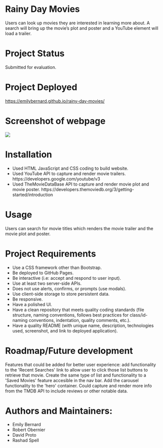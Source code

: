# Rainy Day Movies
Users can look up movies they are interested in learning more about.  A search will bring up the movie’s plot and poster and a YouTube element will load a trailer.


# Project Status
Submitted for evaluation.


# Project Deployed
https://emilybernard.github.io/rainy-day-movies/

# Screenshot of webpage
<img src="assets/images/ScreenShotRockyDeployed.png">


# Installation
<ul style="none">
<li>Used HTML JavaScript and CSS coding to build website.
<li>Used YouTube API to capture and render movie trailers. https://developers.google.com/youtube/v3
<li>Used TheMovieDataBase API to capture and render movie plot and movie poster. https://developers.themoviedb.org/3/getting-started/introduction
</ul>


# Usage
Users can search for movie titles which renders the movie trailer and the movie plot and poster.


# Project Requirements
<ul>
<li>Use a CSS framework other than Bootstrap.
<li>Be deployed to GitHub Pages.
<li>Be interactive (i.e: accept and respond to user input).
<li>Use at least two server-side APIs.
<li>Does not use alerts, confirms, or prompts (use modals).
<li>Use client-side storage to store persistent data.
<li>Be responsive.
<li>Have a polished UI.
<li>Have a clean repository that meets quality coding standards (file structure, naming conventions, follows best practices for class/id-naming conventions, indentation, quality comments, etc.).
<li>Have a quality README (with unique name, description, technologies used, screenshot, and link to deployed application).
</ul>

# Roadmap/Future development
Features that could be added for better user experience: add functionality to the 'Recent Searches' link to allow user to click those list buttons to retrieve that movie. Create the same type of list and functionality to a 'Saved Movies' feature accesible in the nav bar. Add the carousel functionality to the 'hero' container.  Could capture and render more info from the TMDB API to include reviews or other notable data.

# Authors and Maintainers:
<ul>
<li>Emily Bernard
<li>Robert Obernier
<li>David Proto
<li>Rashad Spell
</ul>

